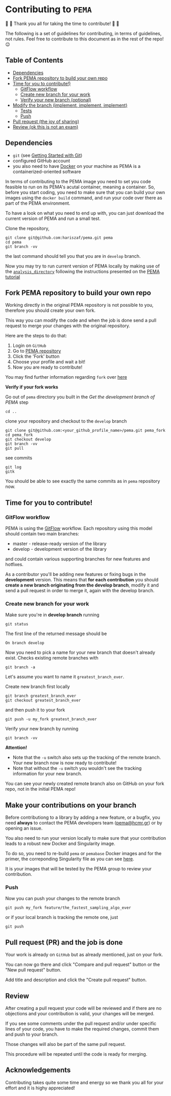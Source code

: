 # Contributing to `PEMA`

:rocket:  :metal: Thank you all for taking the time to contribute! :rocket:  :metal:

The following is a set of guidelines for contributing, in terms of guidelines, not rules.
Feel free to contribute to this document as in the rest of the repo! :wink:

## Table of Contents

  * [Dependencies](#dependencies)
  * [Fork PEMA repository to build your own repo](#fork-pema-repository-to-build-your-own-repo-)
  * [Time for you to contribute!)](#time-for-you-to-contribute!-)
    + [GitFlow workflow](#gitflow-workflow)
    + [Create new branch for your work](#create-new-branch-for-your-work)
    + [Verify your new branch (optional)](#verify-your-new-branch--optional-)
  * [Modify the branch (implement, implement, implement)](#modify-the-branch--implement--implement--implement-)
    + [Tests](#tests)
    + [Push](#push)
  * [Pull request (the joy of sharing)](#pull-request--the-joy-of-sharing-)
  * [Review (ok this is not an exam)](#review--ok-this-is-not-an-exam-)
  
## Dependencies

* `git` (see [Getting Started with Git](https://help.github.com/en/github/using-git/getting-started-with-git-and-github))
* configured GitHub account
* you also need to have [Docker](https://www.docker.com/get-started) on your machine as PEMA is a containerized-oriented software

In terms of contributing to the PEMA image you need to set you code feasible to run on its PEMA's acutal container, meaning a container.
So, before you start coding, you need to make sure that you can build your own images using the `docker build` command, and run your code
over there as part of the PEMA environment. 

To have a look on what you need to end up with, you can just download the current version of PEMA and run a small test. 

Clone the repository, 

    git clone git@github.com:hariszaf/pema.git pema
    cd pema
    git branch -vv

the last command should tell you that you are in `develop` branch.

Now you may try to run current version of PEMA locally by making use of the [```analysis_directory```](https://github.com/hariszaf/pema/tree/master/analysis_directory) following the instructions presented on the [PEMA tutorial](https://docs.google.com/presentation/d/1lVH23DPa2NDNBhVvOTRoip8mraw8zfw8VQwbK4vkB1U/edit?fbclid=IwAR14PpWfPtxB8lLBBnoxs7UbG3IJfkArrJBS5f2kRA__kvGDUb8wiJ2Cy_s#slide=id.g464fa2cc59_0_57)



## Fork PEMA repository to build your own repo

Working directly in the original PEMA repository is not possible to you, therefore you should create your own fork. 

This way you can modify the code and when the job is done send a pull request to merge your changes with the original repository.

Here are the steps to do that:

1. Login on `GitHub`
2. Go to [PEMA repository](https://github.com/hariszaf/pema)
3. Click the 'Fork' button
4. Choose your profile and wait a bit!
6. Now you are ready to contribute!

You may find further information regarding `fork` over [here](https://guides.github.com/activities/forking/)


**Verify if your fork works**

Go out of `pema` directory you built in the *Get the development branch of PEMA* step 

    cd ..

clone your repository and checkout to the ```develop``` branch

    git clone git@github.com:<your_github_profile_name>/pema.git pema_fork
    cd pema_fork
    git checkout develop
    git branch -vv
    git pull

see commits

    git log
    gitk

You should be able to see exactly the same commits as in `pema` repository now.

## Time for you to contribute!

### GitFlow workflow

PEMA is using the [GitFlow](http://nvie.com/posts/a-successful-git-branching-model/) workflow. 
Each repository using this model should contain two main branches:

* master - release-ready version of the library
* develop - development version of the library
 
and could contain various supporting branches for new features and hotfixes. 

As a contributor you'll be adding new features or fixing bugs in the **development** version. 
This means that **for each contribution** you should **create a new branch originating from the develop branch**, 
modify it and send a pull request in order to merge it, again with the develop branch.

### Create new branch for your work

Make sure you're in **develop branch** running

    git status
    
The first line of the returned message should be

    On branch develop
    

Now you need to pick a name for your new branch that doesn't already exist. 
Checks existing remote branches with

    git branch -a


Let's assume you want to name it `greatest_branch_ever`.

Create new branch first locally

    git branch greatest_branch_ever
    git checkout greatest_branch_ever

and then push it to your fork

    git push -u my_fork greatest_branch_ever

Verify your new branch by running

    git branch -vv

**Attention!**
* Note that the `-u` switch also sets up the tracking of the remote branch. Your new branch now is now ready to contribute!
* Note that without the `-u` switch you wouldn't see the tracking information for your new branch.

You can see your newly created remote branch also on GitHub on your fork repo, not in the initial PEMA repo! 




## Make your contributions on your branch

Before contributiong to a library by adding a new feature, or a bugfix, 
you need **always** to contact the PEMA developers team (pema@hcmr.gr) or by opening an issue.

You also need to run your version locally to make sure that your contribution leads to a robust new Docker and Singularity image.

To do so, you need to re-build ```pema``` or ```pemabase``` Docker images and for the primer, the correponding Singularity file as
you can see [here](https://github.com/hariszaf/pema/tree/master/singularity).

It is your images that will be tested by the PEMA group to review your contribution. 


### Push

Now you can push your changes to the remote branch

    git push my_fork feature/the_fastest_sampling_algo_ever

or if your local branch is tracking the remote one, just

    git push

## Pull request (PR) and the job is done

Your work is already on `GitHub` but as already mentioned, just on your fork. 

You can now go there and click "Compare and pull request" button or the "New pull request" button.

Add title and description and click the "Create pull request" button.

## Review 

After creating a pull request your code will be reviewed and if there are no objections and your contribution is valid, your changes will be merged.

If you see some comments under the pull request and/or under specific lines of your code, you have to make the required changes, commit them and push to your branch. 

Those changes will also be part of the same pull request.

This procedure will be repeated until the code is ready for merging.


## Acknowledgements 

Contributing takes quite some time and energy so we thank you all for your effort and it is highy appreciated!



